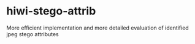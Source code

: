 # hiwi-stego-attrib
More efficient implementation and more detailed evaluation of identified jpeg stego attributes
